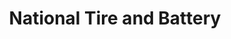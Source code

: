 ---
title: "National Tire and Battery"
url: /parkville/national-tire-and-battery/
shop: car repair
---